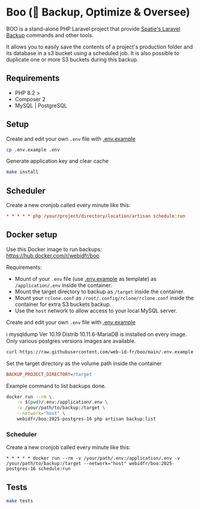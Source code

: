 # Boo (👻 Backup, Optimize & Oversee)

BOO is a stand-alone PHP Laravel project that provide [Spatie's Laravel Backup](https://github.com/spatie/laravel-backup) commands and other tools.

It allows you to easily save the contents of a project's production folder and its database in a s3 bucket using a scheduled job.
It is also possible to duplicate one or more S3 buckets during this backup.

## Requirements

* PHP 8.2 >
* Composer 2
* MySQL | PostgreSQL

## Setup

Create and edit your own `.env` file with [.env.example](.env.example)

```bash
cp .env.example .env
```

Generate application key and clear cache

```bash
make install
```

## Scheduler

Create a new cronjob called every minute like this:

```ini
* * * * * php /your/project/directory/location/artisan schedule:run
```

## Docker setup

Use this Docker image to run backups: https://hub.docker.com/r/webidfr/boo

Requirements:

- Mount of your `.env` file (use [.env.example](.env.example) as template) as `/application/.env` inside the container.
- Mount the target directory to backup as `/target` inside the container.
- Mount your `rclone.conf` as `/root/.config/rclone/rclone.conf` inside the container for extra S3 buckets backup.
- Use the `host` network to allow access to your local MySQL server.

Create and edit your own `.env` file with [.env.example](.env.example)

ℹ️ mysqldump Ver 10.19 Distrib 10.11.6-MariaDB is installed on every image. Only various postgres versions images are available.

```bash
curl https://raw.githubusercontent.com/web-id-fr/boo/main/.env.example --output .env
```

Set the target directory as the volume path inside the container

```ini
BACKUP_PROJECT_DIRECTORY=/target
```

Example command to list backups done.

```bash
docker run --rm \
    -v $(pwd)/.env:/application/.env \
    -v /your/path/to/backup:/target \
    --network="host" \
    webidfr/boo:2025-postgres-16 php artisan backup:list
```

### Scheduler

Create a new cronjob called every minute like this:

```
* * * * * docker run --rm -v /your/path/.env:/application/.env -v /your/path/to/backup:/target --network="host" webidfr/boo:2025-postgres-16 schedule:run
```

## Tests

```bash
make tests
```

